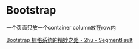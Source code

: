 # Bootstrap

一个页面只放一个container
column放在row内

[Bootstrap 栅格系统的精妙之处 - 2hu - SegmentFault](https://segmentfault.com/a/1190000000743553)
